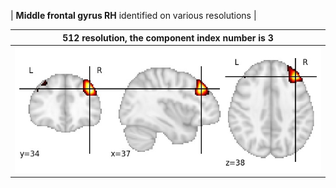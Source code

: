 


| **Middle frontal gyrus RH** identified on various resolutions |

| 512 resolution, the component index number is 3|  
|:---:|  
| ![Component 512](../512/final/3.jpg "From component 512: Middle frontal gyrus RH") |